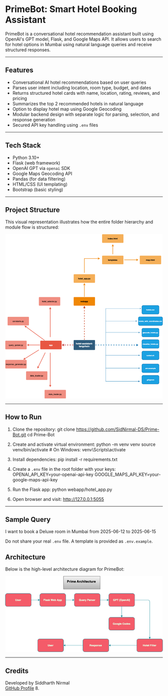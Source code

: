 # PrimeBot: Smart Hotel Booking Assistant

PrimeBot is a conversational hotel recommendation assistant built using OpenAI's GPT model, Flask, and Google Maps API. It allows users to search for hotel options in Mumbai using natural language queries and receive structured responses.

---

## Features

- Conversational AI hotel recommendations based on user queries
- Parses user intent including location, room type, budget, and dates
- Returns structured hotel cards with name, location, rating, reviews, and pricing
- Summarizes the top 2 recommended hotels in natural language
- Option to display hotel map using Google Geocoding
- Modular backend design with separate logic for parsing, selection, and response generation
- Secured API key handling using `.env` files

---

## Tech Stack

- Python 3.10+
- Flask (web framework)
- OpenAI GPT via `openai` SDK
- Google Maps Geocoding API
- Pandas (for data filtering)
- HTML/CSS (UI templating)
- Bootstrap (basic styling)

---

## Project Structure

This visual representation illustrates how the entire folder hierarchy and module flow is structured:

![Folder Structure](Visual_Layout1.png)


---

## How to Run

1. Clone the repository:
git clone https://github.com/SidNirmal-DS/Prime-Bot.git
cd Prime-Bot

2. Create and activate virtual environment:
python -m venv venv
source venv/bin/activate   # On Windows: venv\Scripts\activate

3. Install dependencies:
pip install -r requirements.txt

4. Create a `.env` file in the root folder with your keys:
OPENAI_API_KEY=your-openai-api-key
GOOGLE_MAPS_API_KEY=your-google-maps-api-key

5. Run the Flask app:
python webapp/hotel_app.py

6. Open browser and visit:
http://127.0.0.1:5055

---

## Sample Query
I want to book a Deluxe room in Mumbai from 2025-06-12 to 2025-06-15

Do not share your real `.env` file. A template is provided as `.env.example`.

## Architecture

Below is the high-level architecture diagram for PrimeBot:

![Architecture Diagram](prime_architecture.png)

---
## Credits

Developed by Siddharth Nirmal  
[GitHub Profile](https://github.com/SidNirmal-DS)
8. 
